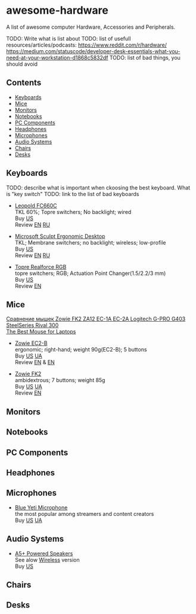 # awesome-hardware
A list of awesome computer Hardware, Accessories and Peripherals.

TODO: Write what is list about
TODO: list of usefull resources/articles/podcasts: https://www.reddit.com/r/hardware/ https://medium.com/statuscode/developer-desk-essentials-what-you-need-at-your-workstation-d1868c5832df
TODO: list of bad things, you should avoid

## Contents
- [Keyboards](#keyboards)
- [Mice](#mice)
- [Monitors](#monitors)
- [Notebooks](#notebooks)
- [PC Components](#pc-components)
- [Headphones](#headphones)
- [Microphones](#microphone)
- [Audio Systems](#audio-systems)
- [Chairs](#chairs)
- [Desks](#desks)

## Keyboards

TODO: describe what is important when ckoosing the best keyboard. What is "key switch"
TODO: link to the list of bad keyboards

- [Leopold FC660C](http://global.leopold.co.kr/product.php?pcode=fc660c)\
  TKL 60%; Topre switchers; No backlight; wired  
  Buy [US](https://mechanicalkeyboards.com/shop/index.php?l=product_detail&p=1495)  
  Review [EN](https://youtu.be/dfGBp27H7Bo) [RU](https://youtu.be/mSPNBYC3Ov4)
  
- [Microsoft Sculpt Ergonomic Desktop](https://www.microsoft.com/accessories/en-us/products/keyboards/sculpt-ergonomic-desktop/l5v-00001)\
  TKL; Membrane switchers; no backlight; wireless; low-profile  
  Buy [US](https://www.amazon.com/Microsoft-Ergonomic-Wireless-Keyboard-L5V-00001/dp/B00CYX54C0)  
  Review [EN](https://youtu.be/p9x18sz8hUc) [RU](https://youtu.be/8NQRQyNs6X4)

- [Topre Realforce RGB](http://www.realforce.co.jp/en/products/realforce_rgb/index.html)\
  topre switchers; RGB; Actuation Point Changer(1.5/2.2/3 mm)\
  Buy [US](https://www.amazon.com/Topre-Realforce-Premium-Mechanical-Keyboard/dp/B01MSOPQ54/)\
  Review [EN](https://youtu.be/D9G3jkxaQYs)

## Mice

[Сравнение мышек Zowie FK2 ZA12 EC-1A EC-2A Logitech G-PRO G403 SteelSeries Rival 300](https://youtu.be/IqIrF-lrR2M)\
[The Best Mouse for Laptops](https://youtu.be/tNCwvihWO78)

- [Zowie EC2-B](https://zowie.benq.com/en/product/mouse/ec/ec2-b.html)\
  ergonomic; right-hand; weight 90g(EC2-B); 5 buttons\
  Buy [US](https://www.amazon.com/BenQ-EC2-B-Ergonomic-Gaming-eSports/dp/B0771WQH6X/) [UA](https://www.3ona51.com/ru/gaming-mouses/zowie-ec2-b-black/index.html)\
  Review [EN](https://youtu.be/-5Ksf2Bn-og) & [EN](https://youtu.be/QHxUvNIVy1k)
    
- [Zowie FK2](https://zowie.benq.com/en/product/mouse/fk/fk2.html)\
  ambidextrous; 7 buttons; weight 85g\
  Buy [US](https://www.amazon.com/BenQ-ZOWIE-FK2-Ambidextrous-Mouse/dp/B00QIH1GD4) [UA](https://www.3ona51.com/ru/gaming-mouses/zowie-fk2/index.html)\
  Review [EN](http://www.rocketjumpninja.com/zowie-fk2-review/)

## Monitors

## Notebooks

## PC Components

## Headphones

## Microphones
- [Blue Yeti Microphone](https://www.bluedesigns.com/products/yeti/)\
  the most popular among streamers and content creators\
  Buy [US](https://www.amazon.com/dp/B00N1YPXW2/) [UA](http://ek.ua/BLUE-MICROPHONES-YETI.htm)

## Audio Systems

- [A5+ Powered Speakers](https://audioengineusa.com/shop/poweredspeakers/a5-plus-powered-speakers/)\
  See alow [Wireless](https://audioengineusa.com/shop/wirelessspeakers/a5-wireless-speakers/) version\
  Buy [US](https://www.amazon.com/gp/product/B005OA3BSY/)

## Chairs

## Desks
